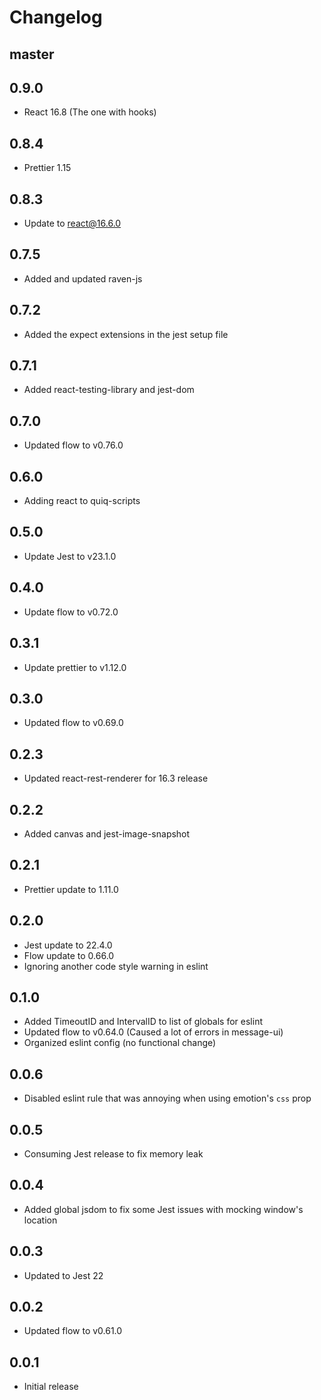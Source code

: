 # Changelog

## master

## 0.9.0

- React 16.8 (The one with hooks)

## 0.8.4

- Prettier 1.15

## 0.8.3

- Update to react@16.6.0

## 0.7.5

- Added and updated raven-js

## 0.7.2

- Added the expect extensions in the jest setup file

## 0.7.1

- Added react-testing-library and jest-dom

## 0.7.0

- Updated flow to v0.76.0

## 0.6.0

- Adding react to quiq-scripts

## 0.5.0

- Update Jest to v23.1.0

## 0.4.0

- Update flow to v0.72.0

## 0.3.1

- Update prettier to v1.12.0

## 0.3.0

- Updated flow to v0.69.0

## 0.2.3

- Updated react-rest-renderer for 16.3 release

## 0.2.2

- Added canvas and jest-image-snapshot

## 0.2.1

- Prettier update to 1.11.0

## 0.2.0

- Jest update to 22.4.0
- Flow update to 0.66.0
- Ignoring another code style warning in eslint

## 0.1.0

- Added TimeoutID and IntervalID to list of globals for eslint
- Updated flow to v0.64.0 (Caused a lot of errors in message-ui)
- Organized eslint config (no functional change)

## 0.0.6

- Disabled eslint rule that was annoying when using emotion's `css` prop

## 0.0.5

- Consuming Jest release to fix memory leak

## 0.0.4

- Added global jsdom to fix some Jest issues with mocking window's location

## 0.0.3

- Updated to Jest 22

## 0.0.2

- Updated flow to v0.61.0

## 0.0.1

- Initial release
